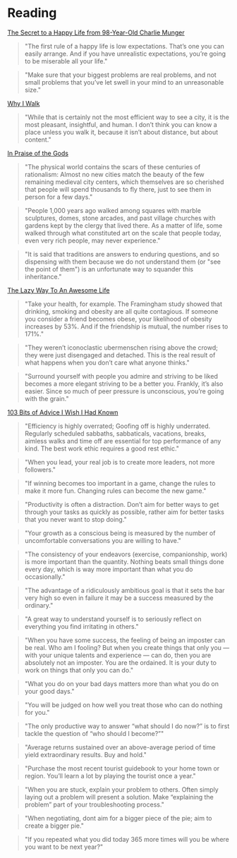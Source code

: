 # Reading

[The Secret to a Happy Life from 98-Year-Old Charlie Munger](https://stephenguise.com/the-secret-to-a-happy-life-from-98-year-old-charlie-munger/)

> "The first rule of a happy life is low expectations. That’s one you can easily arrange. And if you have unrealistic expectations, you’re going to be miserable all your life."

> "Make sure that your biggest problems are real problems, and not small problems that you’ve let swell in your mind to an unreasonable size."

[Why I Walk](https://walkingtheworld.substack.com/p/why-i-walk-part-1?)

> "While that is certainly not the most efficient way to see a city, it is the most pleasant, insightful, and human. I don’t think you can know a place unless you walk it, because it isn’t about distance, but about content."

[In Praise of the Gods](https://simonsarris.substack.com/p/in-praise-of-the-gods)

> "The physical world contains the scars of these centuries of rationalism: Almost no new cities match the beauty of the few remaining medieval city centers, which themselves are so cherished that people will spend thousands to fly there, just to see them in person for a few days." 

> "People 1,000 years ago walked among squares with marble sculptures, domes, stone arcades, and past village churches with gardens kept by the clergy that lived there. As a matter of life, some walked through what constituted art on the scale that people today, even very rich people, may never experience."

> "It is said that traditions are answers to enduring questions, and so dispensing with them because we do not understand them (or "see the point of them") is an unfortunate way to squander this inheritance."

[The Lazy Way To An Awesome Life](https://bakadesuyo.com/2022/05/be-yourself/)

> "Take your health, for example. The Framingham study showed that drinking, smoking and obesity are all quite contagious. If someone you consider a friend becomes obese, your likelihood of obesity increases by 53%. And if the friendship is mutual, the number rises to 171%."

> "They weren’t iconoclastic ubermenschen rising above the crowd; they were just disengaged and detached. This is the real result of what happens when you don’t care what anyone thinks."

> "Surround yourself with people you admire and striving to be liked becomes a more elegant striving to be a better you. Frankly, it’s also easier. Since so much of peer pressure is unconscious, you’re going with the grain."

[103 Bits of Advice I Wish I Had Known](https://kk.org/thetechnium/103-bits-of-advice-i-wish-i-had-known/)

> "Efficiency is highly overrated; Goofing off is highly underrated. Regularly scheduled sabbaths, sabbaticals, vacations, breaks, aimless walks and time off are essential for top performance of any kind. The best work ethic requires a good rest ethic."

> "When you lead, your real job is to create more leaders, not more followers."

> "If winning becomes too important in a game, change the rules to make it more fun. Changing rules can become the new game."

> "Productivity is often a distraction. Don’t aim for better ways to get through your tasks as quickly as possible, rather aim for better tasks that you never want to stop doing."

> "Your growth as a conscious being is measured by the number of uncomfortable conversations you are willing to have."

> "The consistency of your endeavors (exercise, companionship, work) is more important than the quantity. Nothing beats small things done every day, which is way more important than what you do occasionally."

> "The advantage of a ridiculously ambitious goal is that it sets the bar very high so even in failure it may be a success measured by the ordinary."

> "A great way to understand yourself is to seriously reflect on everything you find irritating in others."

> "When you have some success, the feeling of being an imposter can be real. Who am I fooling? But when you create things that only you — with your unique talents and experience — can do, then you are absolutely not an imposter. You are the ordained. It is your duty to work on things that only you can do."

> "What you do on your bad days matters more than what you do on your good days."

> "You will be judged on how well you treat those who can do nothing for you."

> "The only productive way to answer “what should I do now?” is to first tackle the question of “who should I become?”"

> "Average returns sustained over an above-average period of time yield extraordinary results. Buy and hold."

> "Purchase the most recent tourist guidebook to your home town or region. You’ll learn a lot by playing the tourist once a year."

> "When you are stuck, explain your problem to others. Often simply laying out a problem will present a solution. Make “explaining the problem” part of your troubleshooting process."

> "When negotiating, dont aim for a bigger piece of the pie; aim to create a bigger pie."

> "If you repeated what you did today 365 more times will you be where you want to be next year?"